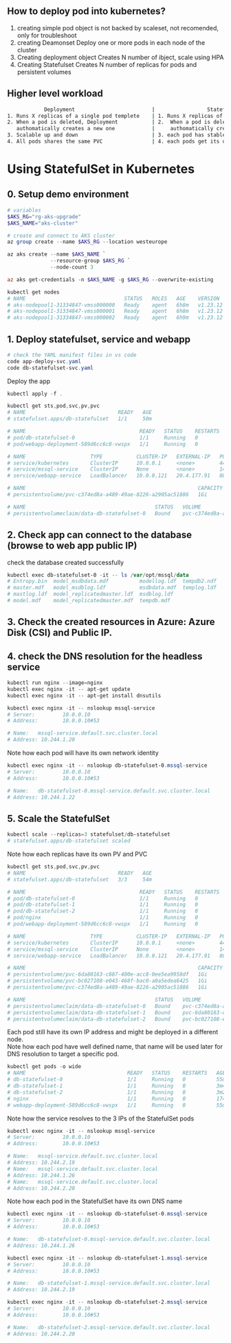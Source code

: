 ## How to deploy pod into kubernetes?
1. creating simple pod object
    is not backed by scaleset, not recomended, only for troubleshoot
2. creating Deamonset
    Deploy one or more pods in each node of the cluster
3. Creating deployment object
    Creates N number of ibject, scale using HPA
4. Creating Statefulset
    Creates N number of replicas for pods and persistent volumes

## Higher level workload
```bash
            Deployment                         |                 Statefulset
1. Runs X replicas of a single pod templete    | 1. Runs X replicas of a single pod templete
2. When a pod is deleted, Deployment           | 2.  When a pod is deleted, Deployment 
   authomatically creates a new one            |     authomatically creates a new one
3. Scalable up and down                        | 3. each pod has stable identity, scalable up and down
4. All pods shares the same PVC                | 4. each pods get its own PVC from a PVC template

```
# Using StatefulSet in Kubernetes

## 0. Setup demo environment

```powershell
# variables
$AKS_RG="rg-aks-upgrade"
$AKS_NAME="aks-cluster"

# create and connect to AKS cluster
az group create --name $AKS_RG --location westeurope

az aks create --name $AKS_NAME `
              --resource-group $AKS_RG `
              --node-count 3

az aks get-credentials -n $AKS_NAME -g $AKS_RG --overwrite-existing

kubectl get nodes
# NAME                                STATUS   ROLES   AGE    VERSION
# aks-nodepool1-31334847-vmss000000   Ready    agent   6h8m   v1.23.12
# aks-nodepool1-31334847-vmss000001   Ready    agent   6h8m   v1.23.12
# aks-nodepool1-31334847-vmss000002   Ready    agent   6h9m   v1.23.12
```

## 1. Deploy statefulset, service and webapp

```powershell
# check the YAML manifest files in vs code
code app-deploy-svc.yaml
code db-statefulset-svc.yaml
```

Deploy the app

```powershell
kubectl apply -f .

kubectl get sts,pod,svc,pv,pvc
# NAME                              READY   AGE
# statefulset.apps/db-statefulset   1/1     50m

# NAME                                     READY   STATUS    RESTARTS   AGE
# pod/db-statefulset-0                     1/1     Running   0          50m
# pod/webapp-deployment-589d6cc6c8-vwspx   1/1     Running   0          50m

# NAME                     TYPE           CLUSTER-IP   EXTERNAL-IP   PORT(S)        AGE
# service/kubernetes       ClusterIP      10.0.0.1     <none>        443/TCP        5h44m
# service/mssql-service    ClusterIP      None         <none>        1433/TCP       50m
# service/webapp-service   LoadBalancer   10.0.0.121   20.4.177.91   80:31660/TCP   50m

# NAME                                                        CAPACITY   ACCESS MODES   RECLAIM POLICY   STATUS   CLAIM                           STORAGECLASS   REASON   AGE
# persistentvolume/pvc-c374ed8a-a489-49ae-8226-a2905ac51886   1Gi        RWO            Delete           Bound    default/data-db-statefulset-0   managed-csi             50m

# NAME                                          STATUS   VOLUME                                     CAPACITY   ACCESS MODES   STORAGECLASS   AGE
# persistentvolumeclaim/data-db-statefulset-0   Bound    pvc-c374ed8a-a489-49ae-8226-a2905ac51886   1Gi        RWO            managed-csi    50m
```

## 2. Check app can connect to the database (browse to web app public IP)

check the database created successfully

```powershell
kubectl exec db-statefulset-0 -it -- ls /var/opt/mssql/data
# Entropy.bin  model_msdbdata.mdf          modellog.ldf  tempdb2.ndf
# master.mdf   model_msdblog.ldf           msdbdata.mdf  templog.ldf
# mastlog.ldf  model_replicatedmaster.ldf  msdblog.ldf
# model.mdf    model_replicatedmaster.mdf  tempdb.mdf
```

## 3. Check the created resources in Azure: Azure Disk (CSI) and Public IP.

## 4. check the DNS resolution for the headless service

```powershell
kubectl run nginx --image=nginx
kubectl exec nginx -it -- apt-get update
kubectl exec nginx -it -- apt-get install dnsutils

kubectl exec nginx -it -- nslookup mssql-service
# Server:         10.0.0.10
# Address:        10.0.0.10#53

# Name:   mssql-service.default.svc.cluster.local
# Address: 10.244.1.20
```

Note how each pod will have its own network identity

```powershell
kubectl exec nginx -it -- nslookup db-statefulset-0.mssql-service
# Server:         10.0.0.10
# Address:        10.0.0.10#53

# Name:   db-statefulset-0.mssql-service.default.svc.cluster.local
# Address: 10.244.1.22
```

## 5. Scale the StatefulSet

```powershell
kubectl scale --replicas=3 statefulset/db-statefulset
# statefulset.apps/db-statefulset scaled
```

Note how each replicas have its own PV and PVC

```powershell
kubectl get sts,pod,svc,pv,pvc
# NAME                              READY   AGE
# statefulset.apps/db-statefulset   3/3     54m

# NAME                                     READY   STATUS    RESTARTS   AGE
# pod/db-statefulset-0                     1/1     Running   0          54m
# pod/db-statefulset-1                     1/1     Running   0          2m33s
# pod/db-statefulset-2                     1/1     Running   0          2m14s
# pod/nginx                                1/1     Running   0          173m
# pod/webapp-deployment-589d6cc6c8-vwspx   1/1     Running   0          54m

# NAME                     TYPE           CLUSTER-IP   EXTERNAL-IP   PORT(S)        AGE
# service/kubernetes       ClusterIP      10.0.0.1     <none>        443/TCP        5h48m
# service/mssql-service    ClusterIP      None         <none>        1433/TCP       54m
# service/webapp-service   LoadBalancer   10.0.0.121   20.4.177.91   80:31660/TCP   54m

# NAME                                                        CAPACITY   ACCESS MODES   RECLAIM POLICY   STATUS   CLAIM                           STORAGECLASS   REASON   AGE
# persistentvolume/pvc-6da80163-c887-400e-acc8-0ee5ea9958df   1Gi        RWO            Delete           Bound    default/data-db-statefulset-1   managed-csi             2m30s
# persistentvolume/pvc-bc027108-e043-468f-bac0-a0a5edea6425   1Gi        RWO            Delete           Bound    default/data-db-statefulset-2   managed-csi             2m12s
# persistentvolume/pvc-c374ed8a-a489-49ae-8226-a2905ac51886   1Gi        RWO            Delete           Bound    default/data-db-statefulset-0   managed-csi             54m

# NAME                                          STATUS   VOLUME                                     CAPACITY   ACCESS MODES   STORAGECLASS   AGE
# persistentvolumeclaim/data-db-statefulset-0   Bound    pvc-c374ed8a-a489-49ae-8226-a2905ac51886   1Gi        RWO            managed-csi    54m
# persistentvolumeclaim/data-db-statefulset-1   Bound    pvc-6da80163-c887-400e-acc8-0ee5ea9958df   1Gi        RWO            managed-csi    2m33s
# persistentvolumeclaim/data-db-statefulset-2   Bound    pvc-bc027108-e043-468f-bac0-a0a5edea6425   1Gi        RWO            managed-csi    2m15s
```

Each pod still have its own IP address and might be deployed in a different node.  
Note how each pod have well defined name, that name will be used later for DNS resolution to target a specific pod.

```powershell
kubectl get pods -o wide
# NAME                                 READY   STATUS    RESTARTS   AGE     IP            NODE                                NOMINATED NODE   READINESS GATES
# db-statefulset-0                     1/1     Running   0          55m     10.244.1.26   aks-nodepool1-31334847-vmss000001   <none>           <none>
# db-statefulset-1                     1/1     Running   0          3m48s   10.244.2.19   aks-nodepool1-31334847-vmss000000   <none>           <none>
# db-statefulset-2                     1/1     Running   0          3m29s   10.244.2.20   aks-nodepool1-31334847-vmss000000   <none>           <none>
# nginx                                1/1     Running   0          174m    10.244.2.11   aks-nodepool1-31334847-vmss000000   <none>           <none>
# webapp-deployment-589d6cc6c8-vwspx   1/1     Running   0          55m     10.244.1.25   aks-nodepool1-31334847-vmss000001   <none>           <none>
```

Note how the service resolves to the 3 IPs of the StatefulSet pods

```powershell
kubectl exec nginx -it -- nslookup mssql-service
# Server:         10.0.0.10
# Address:        10.0.0.10#53

# Name:   mssql-service.default.svc.cluster.local
# Address: 10.244.2.19
# Name:   mssql-service.default.svc.cluster.local
# Address: 10.244.1.26
# Name:   mssql-service.default.svc.cluster.local
# Address: 10.244.2.20
```

Note how each pod in the StatefulSet have its own DNS name

```powershell
kubectl exec nginx -it -- nslookup db-statefulset-0.mssql-service
# Server:         10.0.0.10
# Address:        10.0.0.10#53

# Name:   db-statefulset-0.mssql-service.default.svc.cluster.local
# Address: 10.244.1.26

kubectl exec nginx -it -- nslookup db-statefulset-1.mssql-service
# Server:         10.0.0.10
# Address:        10.0.0.10#53

# Name:   db-statefulset-1.mssql-service.default.svc.cluster.local
# Address: 10.244.2.19

kubectl exec nginx -it -- nslookup db-statefulset-2.mssql-service
# Server:         10.0.0.10
# Address:        10.0.0.10#53

# Name:   db-statefulset-2.mssql-service.default.svc.cluster.local
# Address: 10.244.2.20
```